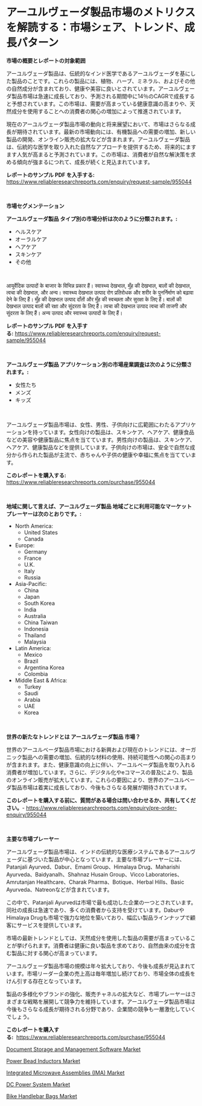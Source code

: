 <p><h1>アーユルヴェーダ製品市場のメトリクスを解読する：市場シェア、トレンド、成長パターン</h1></p><p><strong>市場の概要とレポートの対象範囲</strong></p>
<p><p>アーユルヴェーダ製品は、伝統的なインド医学であるアーユルヴェーダを基にした製品のことです。これらの製品には、植物、ハーブ、ミネラル、およびその他の自然成分が含まれており、健康や美容に良いとされています。アーユルヴェーダ製品市場は急速に成長しており、予測される期間中に14％のCAGRで成長すると予想されています。この市場は、需要が高まっている健康意識の高まりや、天然成分を使用することへの消費者の関心の増加によって推進されています。</p><p>現在のアーユルヴェーダ製品市場の動向と将来展望において、市場はさらなる成長が期待されています。最新の市場動向には、有機製品への需要の増加、新しい製品の開発、オンライン販売の拡大などが含まれます。アーユルヴェーダ製品は、伝統的な医学を取り入れた自然なアプローチを提供するため、将来的にますます人気が高まると予測されています。この市場は、消費者が自然な解決策を求める傾向が強まるにつれて、成長が続くと見込まれています。</p></p>
<p><strong>レポートのサンプル PDF を入手する:</strong> <a href="https://www.reliableresearchreports.com/enquiry/request-sample/955044">https://www.reliableresearchreports.com/enquiry/request-sample/955044</a></p>
<p>&nbsp;</p>
<p><strong>市場セグメンテーション</strong></p>
<p><strong>アーユルヴェーダ製品 タイプ別の市場分析は次のように分類されます。:</strong></p>
<p><ul><li>ヘルスケア</li><li>オーラルケア</li><li>ヘアケア</li><li>スキンケア</li><li>その他</li></ul></p>
<p>&nbsp;</p>
<p><p>आयुर्वेदिक उत्पादों के बाजार के विभिन्न प्रकार हैं। स्वास्थ्य देखभाल, मुँह की देखभाल, बालों की देखभाल, त्वचा की देखभाल, और अन्य। स्वास्थ्य देखभाल उत्पाद रोग प्रतिरोधक और शरीर के पुनर्निर्माण को बढ़ावा देने के लिए हैं। मुँह की देखभाल उत्पाद दाँतों और मुँह की स्वच्छता और सुरक्षा के लिए हैं। बालों की देखभाल उत्पाद बालों की रक्षा और सुंदरता के लिए हैं। त्वचा की देखभाल उत्पाद त्वचा की ताजगी और सुंदरता के लिए हैं। अन्य उत्पाद और स्वास्थ्य उत्पादों के लिए हैं।</p></p>
<p><strong>レポートのサンプル PDF を入手する:</strong>&nbsp;<a href="https://www.reliableresearchreports.com/enquiry/request-sample/955044">https://www.reliableresearchreports.com/enquiry/request-sample/955044</a></p>
<p>&nbsp;</p>
<p><strong> アーユルヴェーダ製品 アプリケーション別の市場産業調査は次のように分類されます。:</strong></p>
<p><ul><li>女性たち</li><li>メンズ</li><li>キッズ</li></ul></p>
<p>&nbsp;</p>
<p><p>アーユルヴェーダ製品市場は、女性、男性、子供向けに広範囲にわたるアプリケーションを持っています。女性向けの製品は、スキンケア、ヘアケア、健康食品などの美容や健康製品に焦点を当てています。男性向けの製品は、スキンケア、ヘアケア、健康製品などを提供しています。子供向けの市場は、安全で自然な成分から作られた製品が主流で、赤ちゃんや子供の健康や幸福に焦点を当てています。</p></p>
<p><strong>このレポートを購入する:</strong>&nbsp; <a href="https://www.reliableresearchreports.com/purchase/955044">https://www.reliableresearchreports.com/purchase/955044</a></p>
<p>&nbsp;</p>
<p><strong>地域に関して言えば、アーユルヴェーダ製品 地域ごとに利用可能なマーケットプレーヤーは次のとおりです。:</strong></p>
<p><ul>
    <li>
        North America:
        <ul>
            <li>United States</li>
            <li>Canada</li>
        </ul>
    </li>
    <li>
        Europe:
        <ul>
            <li>Germany</li>
            <li>France</li>
            <li>U.K.</li>
            <li>Italy</li>
            <li>Russia</li>
        </ul>
    </li>
    <li>
        Asia-Pacific:
        <ul>
            <li>China</li>
            <li>Japan</li>
            <li>South Korea</li>
            <li>India</li>
            <li>Australia</li>
            <li>China Taiwan</li>
            <li>Indonesia</li>
            <li>Thailand</li>
            <li>Malaysia</li>
        </ul>
    </li>
    <li>
        Latin America:
        <ul>
            <li>Mexico</li>
            <li>Brazil</li>
            <li>Argentina Korea</li>
            <li>Colombia</li>
        </ul>
    </li>
    <li>
        Middle East & Africa:
        <ul>
            <li>Turkey</li>
            <li>Saudi</li>
            <li>Arabia</li>
            <li>UAE</li>
            <li>Korea</li>
        </ul>
    </li>
    </ul></p>
<p>&nbsp;</p>
<p><strong>世界の新たなトレンドとは アーユルヴェーダ製品 市場？</strong></p>
<p><p>世界のアーユルベーダ製品市場における新興および現在のトレンドには、オーガニック製品への需要の増加、伝統的な材料の使用、持続可能性への関心の高まりが含まれます。また、健康意識の向上に伴い、アーユルベーダ製品を取り入れる消費者が増加しています。さらに、デジタル化やeコマースの普及により、製品のオンライン販売が拡大しています。これらの要因により、世界のアーユルベーダ製品市場は着実に成長しており、今後もさらなる発展が期待されています。</p></p>
<p><strong>このレポートを購入する前に、質問がある場合は問い合わせるか、共有してください。</strong>- <a href="https://www.reliableresearchreports.com/enquiry/pre-order-enquiry/955044">https://www.reliableresearchreports.com/enquiry/pre-order-enquiry/955044</a></p>
<p>&nbsp;</p>
<p><strong>主要な市場プレーヤー</strong></p>
<p><p>アーユルヴェーダ製品市場は、インドの伝統的な医療システムであるアーユルヴェーダに基づいた製品が中心となっています。主要な市場プレーヤーには、Patanjali Ayurved、Dabur、Emami Group、Himalaya Drug、Maharishi Ayurveda、Baidyanalh、Shahnaz Husain Group、Vicco Laboratories、Amrutanjan Healthcare、Charak Pharma、Botique、Herbal Hills、Basic Ayurveda、Natreonなどが含まれています。</p><p>この中で、Patanjali Ayurvedは市場で最も成功した企業の一つとされています。同社の成長は急速であり、多くの消費者から支持を受けています。DaburやHimalaya Drugも市場で強力な地位を築いており、幅広い製品ラインナップで顧客にサービスを提供しています。</p><p>市場の最新トレンドとしては、天然成分を使用した製品の需要が高まっていることが挙げられます。消費者は健康に良い製品を求めており、自然由来の成分を含む製品に対する関心が高まっています。</p><p>アーユルヴェーダ製品市場の規模は年々拡大しており、今後も成長が見込まれています。市場リーダー企業の売上高は毎年増加し続けており、市場全体の成長をけん引する存在となっています。</p><p>製品の多様化やブランドの強化、販売チャネルの拡大など、市場プレーヤーはさまざまな戦略を展開して競争力を維持しています。アーユルヴェーダ製品市場は今後もさらなる成長が期待される分野であり、企業間の競争も一層激化していくでしょう。</p></p>
<p><strong>このレポートを購入する:</strong>&nbsp;&nbsp;<a href="https://www.reliableresearchreports.com/purchase/955044">https://www.reliableresearchreports.com/purchase/955044</a></p>
<p><p><a href="https://github.com/kathiaseamanalvaradovlprc2h/Market-Research-Report-List-1/blob/main/document-storage-and-management-software-market.md">Document Storage and Management Software Market</a></p><p><a href="https://summer-dogwood-3e9.notion.site/Power-Bead-Inductors-Market-Centers-on-Aspects-such-as-Market-Growth-Market-Share-Market-Opportuni-406478acdedf4e879b113aeded11cbcb">Power Bead Inductors Market</a></p><p><a href="https://github.com/wusalecollins540tpqoz/Market-Research-Report-List-1/blob/main/integrated-microwave-assemblies-ima-market.md">Integrated Microwave Assemblies (IMA) Market</a></p><p><a href="https://lydian-appliance-61d.notion.site/DC-Power-System-Market-Research-Report-Unlocks-Analysis-on-the-Market-Financial-Status-Market-Size--5e2a1e2a3b2b46b9b1ff6fe8bb272bbb">DC Power System Market</a></p><p><a href="https://view.publitas.com/reportprime-1/bike-handlebar-bags-market-size-growth-and-forecast-from-2024-2031/">Bike Handlebar Bags Market</a></p></p>